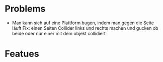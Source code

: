 # Problems

- Man kann sich auf eine Plattform bugen, indem man gegen die Seite läuft
  Fix: einen Seiten Collider links und rechts machen und gucken ob beide oder nur einer mit dem objekt collidiert

# Featues

